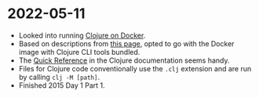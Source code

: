 # 2022-05-11

- Looked into running [Clojure on Docker](https://hub.docker.com/_/clojure).
- Based on descriptions from [this page](https://practical.li/clojure-staging/alternative-tools/clojure-tools/compare-with-leiningen.html), opted to go with the Docker image with Clojure CLI tools bundled.
- The [Quick Reference](https://clojuredocs.org/quickref) in the Clojure documentation seems handy.
- Files for Clojure code conventionally use the `.clj` extension and are run by calling `clj -M [path]`.
- Finished 2015 Day 1 Part 1.
